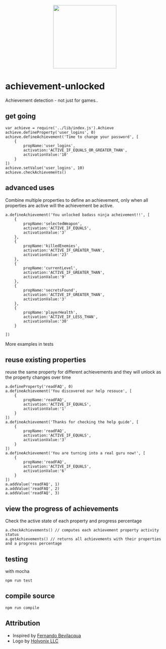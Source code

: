 <p align="center">
	<img height="200" width="200" src="https://cloud.githubusercontent.com/assets/1852458/14706511/64650a58-0802-11e6-861d-f98a87f619c0.png">
</p>

# achievement-unlocked
Achievement detection - not just for games..

## get going
```
var achieve = require('../lib/index.js').Achieve
achieve.defineProperty('user_logins', 0)
achieve.defineAchievement('Time to change your password', [
	{
		propName:'user_logins', 
		activation:'ACTIVE_IF_EQUALS_OR_GREATER_THAN', 
		activationValue:'10'
	}
])
achieve.setValue('user_logins', 10)
achieve.checkAchievements()

```

## advanced uses
Combine multiple properties to define an achievement, only when all properties are active will the achievement be active.
```
a.defineAchievement('You unlocked badass ninja acheivement!!', [
	{
		propName:'selectedWeapon', 
		activation:'ACTIVE_IF_EQUALS', 
		activationValue:'3'
	},
	{
		propName:'killedEnemies', 
		activation:'ACTIVE_IF_GREATER_THAN', 
		activationValue:'23'
	},
	{
		propName:'currentLevel', 
		activation:'ACTIVE_IF_GREATER_THAN', 
		activationValue:'9'
	},
	{
		propName:'secretsFound', 
		activation:'ACTIVE_IF_GREATER_THAN', 
		activationValue:'3'
	},
	{
		propName:'playerHealth', 
		activation:'ACTIVE_IF_LESS_THAN', 
		activationValue:'30'
	}

])
```
More examples in tests

## reuse existing properties
reuse the same property for different achievements and they will unlock as the property changes over time
```
a.defineProperty('readFAQ', 0)
a.defineAchievement('You discovered our help resouce', [
	{
		propName:'readFAQ', 
		activation:'ACTIVE_IF_EQUALS', 
		activationValue:'1'
	}
])
a.defineAchievement('Thanks for checking the help guide', [
	{
		propName:'readFAQ', 
		activation:'ACTIVE_IF_EQUALS', 
		activationValue:'3'
	}
])
a.defineAchievement('You are turning into a real guru now!', [
	{
		propName:'readFAQ', 
		activation:'ACTIVE_IF_EQUALS', 
		activationValue:'6'
	}
])
a.addValue('readFAQ', 1)
a.addValue('readFAQ', 2)
a.addValue('readFAQ', 3)
```

## view the progress of achievements
Check the active state of each property and progress percentage
```
a.checkAchievements() // computes each achievement property activity status
a.getAchievements() // returns all achievements with their properties and a progress percentage

```

## testing
with mocha
```
npm run test
```

## compile source
```
npm run compile
```

## Attribution
* Inspired by [Fernando Bevilacqua](http://gamedevelopment.tutsplus.com/tutorials/how-to-code-unlockable-achievements-for-your-game-a-simple-approach--gamedev-6012)
* Logo by [Holvonix LLC](https://thenounproject.com/holvonix/collection/achievement-levels/?oq=achievement&cidx=0&i=362126)
